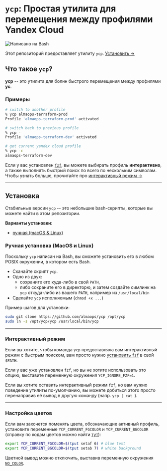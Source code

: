 # `ycp`: Простая утилита для перемещения между профилями Yandex Cloud

![Написано на Bash](https://img.shields.io/badge/written%20in-bash-ff69b4.svg)

Этот репозиторий предоставляет утилиту `ycp`. [Установить &rarr;](#установка)

## Что такое `ycp`?

**ycp** -- это утилита для болнн быстрого перемещения между профилями **yc**.<br/>

### Примеры

```sh
# switch to another profile
% ycp almaops-terraform-prod
Profile 'almaops-terraform-prod' activated

# switch back to previous profile
% ycp -
Profile 'almaops-terraform-dev' activated

# get current yandex cloud profile
% ycp -c
almaops-terraform-dev
```

Если у вас установлен [`fzf`](https://github.com/junegunn/fzf), вы можете выбирать 
профиль **интерактивно**, а также выполнять быстрый поиск по всего по нескольким символам.
Чтобы узнать больше, прочитайте про [интерактивный режим &rarr;](#интерактивный-режим)

-----

## Установка

Стабильные версии `ycp` -- это небольшие bash-скрипты, которые вы можете найти в этом
репозитории.

**Варианты установки:**

- [ручная (macOS & Linux)](#ручная-установка-macos-и-linux)

### Ручная установка (MacOS и Linux)

Поскольку `ycp` написан на Bash, вы сможете установить его в любом POSIX окружении,
в котором есть Bash.

- Скачайте скрипт `ycp`.
- Одно из двух:
  - сохраните его куда-либо в свой `PATH`,
  - либо сохраните его в директорю, и затем создайте симлинк на `ycp` откуда-либо
    из вашего `PATH`, например из `/usr/local/bin`
- Сделайте `ycp` исполняемым (`chmod +x ...`)

Пример шагов для установки:

``` bash
sudo git clone https://github.com/almaops/ycp /opt/ycp
sudo ln -s /opt/ycp/ycp /usr/local/bin/ycp
```

-----

### Интерактивный режим

Если вы хотите, чтобы команда `ycp` предоставляла вам интерактивный режим с быстрым поиском,
вам просто нужно [установить `fzf`](https://github.com/junegunn/fzf) в свой `$PATH`.

Если у вас уже установлен `fzf`, но вы не хотите использовать это опцию, выставите переменную
окружения `YCP_IGNORE_FZF=1`.

Если вы хотите оставить интерактивный режим `fzf`, но вам нужно поведение утилиты по-умолчанию,
вы можете добиться этого просто перенаправив её вывод в другую команду (напр. `ycp | cat `).

-----

### Настройка цветов

Если вам захочется поменять цвета, обозначающие активный профиль,
установите переменные `YCP_CURRENT_FGCOLOR` и
`YCP_CURRENT_BGCOLOR` (справку по кодам цветов можно найти
[тут](https://linux.101hacks.com/ps1-examples/prompt-color-using-tput/)):

```sh
export YCP_CURRENT_FGCOLOR=$(tput setaf 6) # blue text
export YCP_CURRENT_BGCOLOR=$(tput setab 7) # white background
```

Цветной вывод можно отключить, выставив переменную окружения [`NO_COLOR`](https://no-color.org/).
